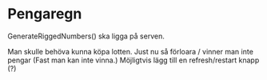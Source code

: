 # Pengaregn

GenerateRiggedNumbers() ska ligga på serven.

Man skulle behöva kunna köpa lotten. Just nu så förloara / vinner man inte pengar
(Fast man kan inte vinna.)
Möjligtvis lägg till en refresh/restart knapp (?)


